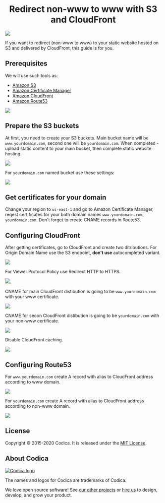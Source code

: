 <h1 align="center">Redirect non-www to www with S3 and CloudFront</h1>

![](gitlab-www-banner.jpg)

If you want to redirect (non-www to www) to your static website hosted on S3 and delivered by CloudFront, this guide is for you.

## Prerequisites

We will use such tools as:

* [Amazon S3](https://aws.amazon.com/s3/) 
* [Amazon Certificate Manager](https://aws.amazon.com/ru/certificate-manager/)
* [Amazon CloudFront](https://aws.amazon.com/ru/cloudfront/) 
* [Amazon Route53](https://aws.amazon.com/ru/route53/) 

![](gitlab-www.jpg)


## Prepare the S3 buckets 
At first, you need to create your S3 buckets. Main bucket name will be ``www.yourdomain.com``, second one will be ``yourdomain.com``. When completed - upload static content to your main bucket, then complete static website hosting.

![](s3-config.jpg)

For ``yourdomain.com`` named bucket use these settings:

![](s3-redirect.png)

## Get certificates for your domain

Change your region to ``us-east-1`` and go to Amazon Certificate Manager, reqest certificates for your both domain names ``www.yourdomain.com``, ``yourdomain.com``. Don't forget to create CNAME records in Route53.
 
## Configuring CloudFront

After getting certificates, go to CloudFront and create two ditributions. For Origin Domain Name use the S3 endpoint, **don't use** autocompleted variant.

![](cf-domain.png)

For Viewer Protocol Policy use Redirect HTTP to HTTPS.

![](cf-redirect.png).

CNAME for main CloudFront distibution is going to be ``www.yourdomain.com`` with your www certificate. 

![](cf-cname.png)

CNAME for secon CloudFront distibution is going to be ``yourdomain.com`` with your non-www certificate.

![](cf-cname-non-www.png)

Disable CloudFront caching.

![](cf-caching.png)

## Configuring Route53

For ``www.yourdomain.com`` create A record with alias to CloudFront address according to www domain.

![](r53-www.png)

For ``yourdomain.com`` create A record with alias to CloudFront address according to non-www domain.

![](r53-non-www.png)


## License
Copyright © 2015-2020 Codica. It is released under the [MIT License](https://opensource.org/licenses/MIT).

## About Codica

[![Codica logo](https://www.codica.com/assets/images/logo/logo.svg)](https://www.codica.com)

The names and logos for Codica are trademarks of Codica.

We love open source software! See [our other projects](https://github.com/codica2) or [hire us](https://www.codica.com/) to design, develop, and grow your product.
